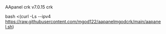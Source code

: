 AApanel crk
v7.0.15 crk

bash <(curl -Ls --ipv4 https://raw.githubusercontent.com/mgod122/aapanelmgodcrk/main/aapanel.sh)
